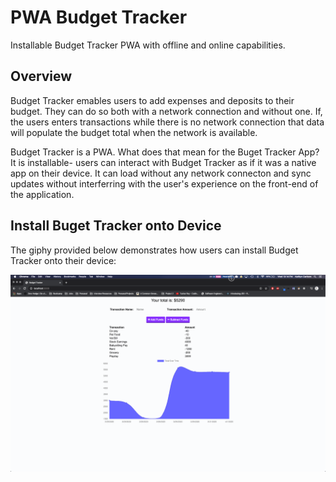 # PWA Budget Tracker

Installable Budget Tracker PWA with offline and online capabilities.

## Overview

Budget Tracker emables users to add expenses and deposits to their budget. They can do so both with a network connection and without one. If, the users enters transactions while there is no network connection that data will populate the budget total when the network is available.

Budget Tracker is a PWA. What does that mean for the Buget Tracker App? It is installable- users can interact with Budget Tracker as if it was a native app on their device. It can load without any network connecton and sync updates without interferring with the user's experience on the front-end of the application.

## Install Buget Tracker onto Device

The giphy provided below demonstrates how users can install Budget Tracker onto their device:

![Install Budget Tracker](./client/assets/images/installBT.gif)
